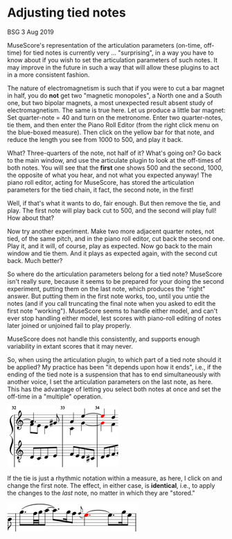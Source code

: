 # Adjusting tied notes

BSG 3 Aug 2019

MuseScore's representation of the articulation parameters (on-time, off-time) for tied notes is currently very ... "surprising", in a way you have to know about if you wish to set the articulation parameters of such notes.  It may improve in the future in such a way that will allow these plugins to act in a more consistent fashion.

The nature of electromagnetism is such that if you were to cut a bar magnet in half, you do **not** get two "magnetic monopoles", a North one and a South one, but two bipolar magnets, a most unexpected result absent study of electromagnetism.  The same is true here.  Let us produce a little bar magnet: Set quarter-note = 40 and turn on the metronome. Enter two quarter-notes, tie them, and then enter the Piano Roll Editor (from the right click menu on the blue-boxed measure).  Then click on the yellow bar for that note, and reduce the length you see from 1000 to 500, and play it back.

What? Three-quarters of the note, not half of it? What's going on?  Go back to the main window, and use the articulate plugin to look at the off-times of both notes.  You will see that the **first** one shows 500 and the second, 1000, the opposite of what you hear, and not what you expected anyway!   The piano roll editor, acting for MuseScore, has stored the articulation parameters for the tied chain, it fact, the second note, in the first!

Well, if that's what it wants to do, fair enough. But then remove the tie, and play.  The first note will play back cut to 500, and the second will play full!  How about that?

Now try another experiment.  Make two more adjacent quarter notes, not tied, of the same pitch, and in the piano roll editor, cut back the second one.  Play it, and it will, of course, play as expected. Now go back to the main window and tie them.  And it plays as expected again, with the second cut back. Much better?

So where do the articulation parameters belong for a tied note? MuseScore isn't really sure, because it seems to be prepared for your doing the second experiment, putting them on the last note, which produces the "right" answer.  But putting them in the first note works, too, until you untie the notes (and if you call truncating the final note when you asked to edit the first note "working").  MuseScore seems to handle either model, and can't ever stop handling either model, lest scores with piano-roll editing of notes later joined or unjoined fail to play properly.

MuseScore does not handle this consistently, and supports enough variability in extant scores that it may never.

So, when using the articulation plugin, to which part of a tied note should it be applied?  My practice has been "it depends upon how it ends", i.e., if the ending of the tied note is a suspension that has to end simultaneously with another voice, I set the articulation parameters on the last note, as here.  This has the advantage of letting you select both notes at once and set the off-time in a "multiple" operation.

![BWV 227.9 excerpt](227suspx1.png)

If the tie is just a rhythmic notation within a measure, as here, I click on and change the first note.  The effect, in either case, is **identical**, i.e., to apply the changes to the *last* note, no matter in which they are "stored."

![Rhythmic tieing](tieartic2.png)


